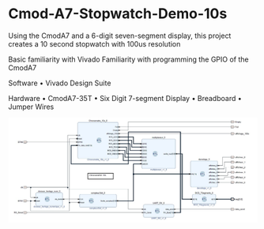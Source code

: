 # Cmod-A7-Stopwatch-Demo-10s
Using the CmodA7 and a 6-digit seven-segment display, this project creates a 10 second stopwatch with 100us resolution

Basic familiarity with Vivado
Familiarity with programming the GPIO of the CmodA7

Software
•	Vivado Design Suite

Hardware
•	CmodA7-35T
•	Six Digit 7-segment Display
•	Breadboard
•	Jumper Wires

![ezcv logo](https://github.com/fabzz60/Cmod-A7-Stopwatch-Demo-10s/blob/main/chronometre.jpg)
